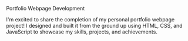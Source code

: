  Portfolio Webpage Development

I'm excited to share the completion of my personal portfolio webpage project! I designed and built it from the ground up using HTML, CSS, and JavaScript to showcase my skills, projects, and achievements.

